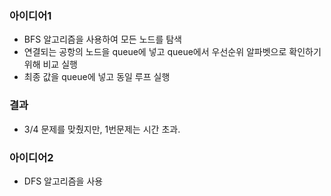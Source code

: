 ### 아이디어1
  - BFS 알고리즘을 사용하여 모든 노드를 탐색
  - 연결되는 공항의 노드을 queue에 넣고 queue에서 우선순위 알파벳으로 확인하기 위해 비교 실행
  - 최종 값을 queue에 넣고 동일 루프 실행
### 결과
  - 3/4 문제를 맞췄지만, 1번문제는 시간 초과. 

### 아이디어2
  - DFS 알고리즘을 사용
